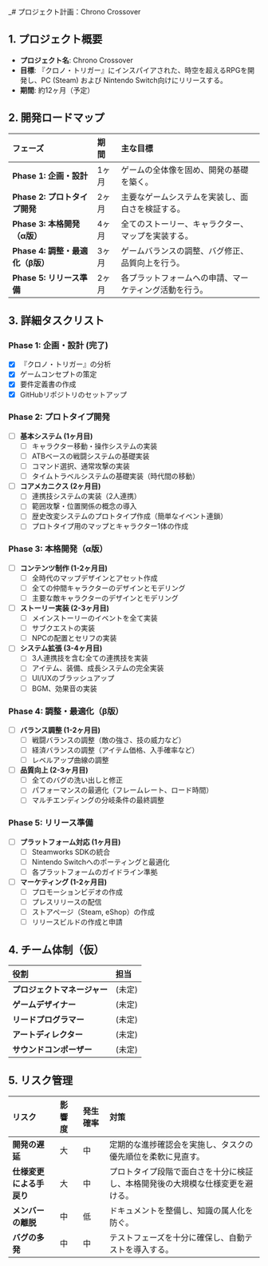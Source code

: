 _# プロジェクト計画：Chrono Crossover

## 1. プロジェクト概要

- **プロジェクト名**: Chrono Crossover
- **目標**: 『クロノ・トリガー』にインスパイアされた、時空を超えるRPGを開発し、PC (Steam) および Nintendo Switch向けにリリースする。
- **期間**: 約12ヶ月（予定）

## 2. 開発ロードマップ

| フェーズ | 期間 | 主な目標 |
| :--- | :--- | :--- |
| **Phase 1: 企画・設計** | 1ヶ月 | ゲームの全体像を固め、開発の基礎を築く。 |
| **Phase 2: プロトタイプ開発** | 2ヶ月 | 主要なゲームシステムを実装し、面白さを検証する。 |
| **Phase 3: 本格開発（α版）** | 4ヶ月 | 全てのストーリー、キャラクター、マップを実装する。 |
| **Phase 4: 調整・最適化（β版）** | 3ヶ月 | ゲームバランスの調整、バグ修正、品質向上を行う。 |
| **Phase 5: リリース準備** | 2ヶ月 | 各プラットフォームへの申請、マーケティング活動を行う。 |

## 3. 詳細タスクリスト

### Phase 1: 企画・設計 (完了)

- [x] 『クロノ・トリガー』の分析
- [x] ゲームコンセプトの策定
- [x] 要件定義書の作成
- [x] GitHubリポジトリのセットアップ

### Phase 2: プロトタイプ開発

- [ ] **基本システム (1ヶ月目)**
    - [ ] キャラクター移動・操作システムの実装
    - [ ] ATBベースの戦闘システムの基礎実装
    - [ ] コマンド選択、通常攻撃の実装
    - [ ] タイムトラベルシステムの基礎実装（時代間の移動）
- [ ] **コアメカニクス (2ヶ月目)**
    - [ ] 連携技システムの実装（2人連携）
    - [ ] 範囲攻撃・位置関係の概念の導入
    - [ ] 歴史改変システムのプロトタイプ作成（簡単なイベント連鎖）
    - [ ] プロトタイプ用のマップとキャラクター1体の作成

### Phase 3: 本格開発（α版）

- [ ] **コンテンツ制作 (1-2ヶ月目)**
    - [ ] 全時代のマップデザインとアセット作成
    - [ ] 全ての仲間キャラクターのデザインとモデリング
    - [ ] 主要な敵キャラクターのデザインとモデリング
- [ ] **ストーリー実装 (2-3ヶ月目)**
    - [ ] メインストーリーのイベントを全て実装
    - [ ] サブクエストの実装
    - [ ] NPCの配置とセリフの実装
- [ ] **システム拡張 (3-4ヶ月目)**
    - [ ] 3人連携技を含む全ての連携技を実装
    - [ ] アイテム、装備、成長システムの完全実装
    - [ ] UI/UXのブラッシュアップ
    - [ ] BGM、効果音の実装

### Phase 4: 調整・最適化（β版）

- [ ] **バランス調整 (1-2ヶ月目)**
    - [ ] 戦闘バランスの調整（敵の強さ、技の威力など）
    - [ ] 経済バランスの調整（アイテム価格、入手確率など）
    - [ ] レベルアップ曲線の調整
- [ ] **品質向上 (2-3ヶ月目)**
    - [ ] 全てのバグの洗い出しと修正
    - [ ] パフォーマンスの最適化（フレームレート、ロード時間）
    - [ ] マルチエンディングの分岐条件の最終調整

### Phase 5: リリース準備

- [ ] **プラットフォーム対応 (1ヶ月目)**
    - [ ] Steamworks SDKの統合
    - [ ] Nintendo Switchへのポーティングと最適化
    - [ ] 各プラットフォームのガイドライン準拠
- [ ] **マーケティング (1-2ヶ月目)**
    - [ ] プロモーションビデオの作成
    - [ ] プレスリリースの配信
    - [ ] ストアページ（Steam, eShop）の作成
    - [ ] リリースビルドの作成と申請

## 4. チーム体制（仮）

| 役割 | 担当 |
| :--- | :--- |
| **プロジェクトマネージャー** | (未定) |
| **ゲームデザイナー** | (未定) |
| **リードプログラマー** | (未定) |
| **アートディレクター** | (未定) |
| **サウンドコンポーザー** | (未定) |

## 5. リスク管理

| リスク | 影響度 | 発生確率 | 対策 |
| :--- | :--- | :--- | :--- |
| **開発の遅延** | 大 | 中 | 定期的な進捗確認会を実施し、タスクの優先順位を柔軟に見直す。 |
| **仕様変更による手戻り** | 大 | 中 | プロトタイプ段階で面白さを十分に検証し、本格開発後の大規模な仕様変更を避ける。 |
| **メンバーの離脱** | 中 | 低 | ドキュメントを整備し、知識の属人化を防ぐ。 |
| **バグの多発** | 中 | 中 | テストフェーズを十分に確保し、自動テストを導入する。 |


